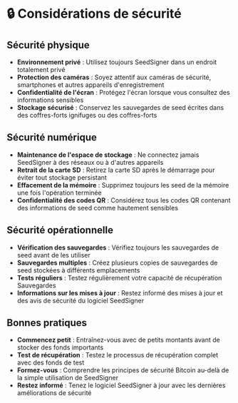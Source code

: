 # 🔒 Considérations de sécurité

## Sécurité physique

- **Environnement privé** : Utilisez toujours SeedSigner dans un endroit totalement privé
- **Protection des caméras** : Soyez attentif aux caméras de sécurité, smartphones et autres appareils d'enregistrement
- **Confidentialité de l'écran** : Protégez l'écran lorsque vous consultez des informations sensibles
- **Stockage sécurisé** : Conservez les sauvegardes de seed écrites dans des coffres-forts ignifuges ou des coffres-forts

## Sécurité numérique

- **Maintenance de l'espace de stockage** : Ne connectez jamais SeedSigner à des réseaux ou à d'autres appareils
- **Retrait de la carte SD** : Retirez la carte SD après le démarrage pour éviter tout stockage persistant
- **Effacement de la mémoire** : Supprimez toujours les seed de la mémoire une fois l'opération terminée
- **Confidentialité des codes QR** : Considérez tous les codes QR contenant des informations de seed comme hautement sensibles

## Sécurité opérationnelle

- **Vérification des sauvegardes** : Vérifiez toujours les sauvegardes de seed avant de les utiliser
- **Sauvegardes multiples** : Créez plusieurs copies de sauvegardes de seed stockées à différents emplacements
- **Tests réguliers** : Testez régulièrement votre capacité de récupération Sauvegardes
- **Informations sur les mises à jour** : Restez informé des mises à jour et des avis de sécurité du logiciel SeedSigner

## Bonnes pratiques

- **Commencez petit** : Entraînez-vous avec de petits montants avant de stocker des fonds importants
- **Test de récupération** : Testez le processus de récupération complet avec des fonds de test
- **Formez-vous** : Comprendre les principes de sécurité Bitcoin au-delà de la simple utilisation de SeedSigner
- **Restez informé** : Tenez le logiciel SeedSigner à jour avec les dernières améliorations de sécurité
